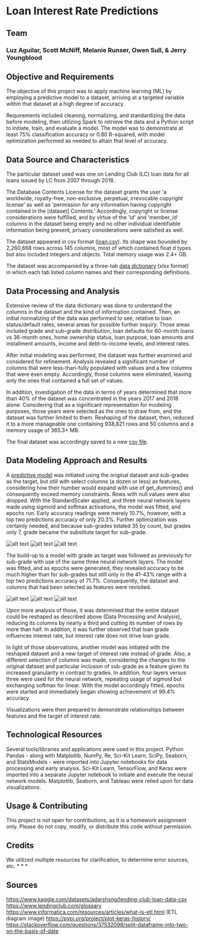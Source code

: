 # Loan Interest Rate Predictions

## Team

### Luz Aguilar, Scott McNiff, Melanie Runser, Owen Sull, & Jerry Youngblood

## Objective and Requirements

The objective of this project was to apply machine learning (ML) by employing a predictive model to a dataset, arriving at a targeted variable within that dataset at a high degree of accuracy.

Requirements included cleaning, normalizing, and standardizing the data before modeling, then utilizing Spark to retrieve the data and a Python script to initiate, train, and evaluate a model. The model was to demonstrate at least 75% classification accuracy or 0.80 R-squared, with model optimization performed as needed to attain that level of accuracy.

## Data Source and Characteristics

The particular dataset used was one on Lending Club (LC) loan data for all loans issued by LC from 2007 through 2018.

The Database Contents License for the dataset grants the user 'a worldwide, royalty-free, non-exclusive, perpetual, irrevocable copyright license' as well as 'permission for any information having copyright contained in the [dataset] Contents.' Accordingly, copyright or license considerations were fulfilled, and by virtue of the 'id' and 'member_id' columns in the dataset being empty and no other individual identifiable information being present, privacy considerations were satisfied as well.

The dataset appeared in csv format ([loan.csv](Data_Source/loan.csv)). Its shape was bounded by  2,260,668 rows across 145 columns, most of which contained float d types but also included integers and objects. Total memory usage was 2.4+ GB.

The dataset was accompanied by a three-tab [data dictionary](Data_Source/LCDataDictionary.xlsx) (xlsx format) in which each tab listed column names and their corresponding definitions.

## Data Processing and Analysis

Extensive review of the data dictionary was done to understand the columns in the dataset and the kind of information contained. Then, an initial normalizing of the data was performed to see, relative to loan status/default rates, several areas for possible further inquiry. Those areas included grade and sub-grade distribution, loan defaults for 60-month loans vs 36-month ones, home ownership status, loan purpose, loan amounts and installment amounts, income and debt-to-income levels, and interest rates.

After initial modeling was performed, the dataset was further examined and considered for refinement. Analysis revealed a significant number of columns that were less-than-fully populated with values and a few columns that were even empty. Accordingly, those columns were eliminated, leaving only the ones that contained a full set of values.

In addition, investigation of the data in terms of years determined that more than 40% of the dataset was concentrated in the years 2017 and 2018 alone. Considering that as a significant representation for modeling purposes, those years were selected as the ones to draw from, and the dataset was further limited to them. Reshaping of the dataset, then, reduced it to a more manageable one containing 938,821 rows and 50 columns and a memory usage of 365.3+ MB.

The final dataset was accordingly saved to a new [csv file](Data_Source/LC_loans_2017-2018.csv).

## Data Modeling Approach and Results

A [predictive model](neural_network.ipynb) was initiated using the original dataset and sub-grades as the target, but still with select columns (a dozen or less) as features, considering how their number would expand with use of get_dummies() and consequently exceed memory constraints. Rows with null values were also dropped. With the StandardScaler applied, and three neural network layers made using sigmoid and softmax activations, the model was fitted, and epochs run. Early accuracy readings were merely 10.7%, however, with a top two predictions accuracy of only 20.3%. Further optimization was certainly needed, and because sub-grades totaled 35 by count, but grades only 7, grade became the substitute target for sub-grade.

![alt text](accuracy.png)
![alt text](top_k_categorical_accuracy-1.png)
![alt text](loss.png)

The build-up to a model with grade as target was followed as previously for sub-grade with use of the same three neural network layers. The model was fitted, and as epochs were generated, they revealed accuracy to be much higher than for sub-grades but still only in the 41-43% range with a top two predictions accuracy of 71.7%. Consequently, the dataset and columns that had been selected as features were revisited.

![alt text](accuracy-1.png)
![alt text](top_k_categorical_accuracy-2.png)
![alt text](loss-1.png)

Upon more analysis of those, it was determined that the entire dataset could be reshaped as described above (Data Processing and Analysis), reducing its columns by nearly a third and cutting its number of rows by more than half. In addition, it was further observed that loan grade influences interest rate, but interest rate does not drive loan grade.

In light of those observations, another model was initiated with the reshaped dataset and a new target of interest rate instead of grade. Also, a different selection of columns was made, considering the changes to the original dataset and particular inclusion of sub-grade as a feature given its increased granularity in contrast to grades. In addition, four layers versus three were used for the neural network, repeating usage of sigmoid but exchanging softmax for linear. With the model accordingly fitted, epochs were started and immediately began showing achievement of 99.4% accuracy.

Visualizations were then prepared to demonstrate relationships between features and the target of interest rate.

## Technological Resources

Several tools/libraries and applications were used in this project. Python Pandas - along with Matplotlib, NumPy, Re, Sci-Kit Learn, SciPy, Seaborn, and StatsModels - were imported into Jupyter notebooks for data processing and early analysis. Sci-Kit Learn, TensorFlow, and Keras were imported into a separate Jupyter notebook to initiate and execute the neural network models. Matplotlib, Seaborn, and Tableau were relied upon for data visualizations.

## Usage & Contributing

This project is not open for contributions, as it is a homework assignment only. Please do not copy, modify, or distribute this code without permission.

## Credits

We utilized multiple resources for clarification, to determine error sources, etc.
*
*
*

## Sources

<https://www.kaggle.com/datasets/adarshsng/lending-club-loan-data-csv>
<https://www.lendingclub.com/glossary>
<https://www.informatica.com/resources/articles/what-is-etl.html> (ETL diagram image)
<https://pypi.org/project/plot-keras-history/>
<https://stackoverflow.com/questions/37532098/split-dataframe-into-two-on-the-basis-of-date>
